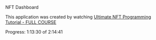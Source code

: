 NFT Dashboard

This application was created by watching 
[Ultimate NFT Programming Tutorial - FULL COURSE
](https://www.youtube.com/watch?v=tBMk1iZa85Y)




Progress:
1:13:30 of 2:14:41
